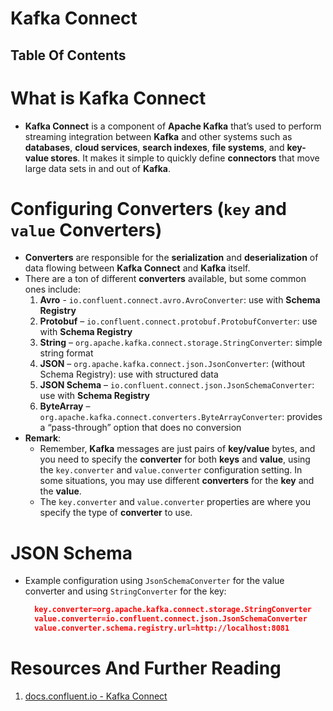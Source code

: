 # Kafka Connect

## Table Of Contents

# What is Kafka Connect

- **Kafka Connect** is a component of **Apache Kafka** that’s used to perform streaming integration between **Kafka** and other systems such as **databases**, **cloud services**, **search indexes**, **file systems**, and **key-value stores**. It makes it simple to quickly define **connectors** that move large data sets in and out of **Kafka**.

# Configuring Converters (`key` and `value` Converters)

- **Converters** are responsible for the **serialization** and **deserialization** of data flowing between **Kafka Connect** and **Kafka** itself.
- There are a ton of different **converters** available, but some common ones include:
  1. **Avro** - `io.confluent.connect.avro.AvroConverter`: use with **Schema Registry**
  2. **Protobuf** – `io.confluent.connect.protobuf.ProtobufConverter`: use with **Schema Registry**
  3. **String** – `org.apache.kafka.connect.storage.StringConverter`: simple string format
  4. **JSON** – `org.apache.kafka.connect.json.JsonConverter`: (without Schema Registry): use with structured data
  5. **JSON Schema** – `io.confluent.connect.json.JsonSchemaConverter`: use with **Schema Registry**
  6. **ByteArray** – `org.apache.kafka.connect.converters.ByteArrayConverter`: provides a “pass-through” option that does no conversion
- **Remark**:
  - Remember, **Kafka** messages are just pairs of **key/value** bytes, and you need to specify the **converter** for both **keys** and **value**, using the `key.converter` and `value.converter` configuration setting. In some situations, you may use different **converters** for the **key** and the **value**.
  - The `key.converter` and `value.converter` properties are where you specify the type of **converter** to use.

# JSON Schema

- Example configuration using `JsonSchemaConverter` for the value converter and using `StringConverter` for the key:
  ```json
    key.converter=org.apache.kafka.connect.storage.StringConverter
    value.converter=io.confluent.connect.json.JsonSchemaConverter
    value.converter.schema.registry.url=http://localhost:8081
  ```



# Resources And Further Reading

1. [docs.confluent.io - Kafka Connect](https://docs.confluent.io/platform/current/connect/index.html)
